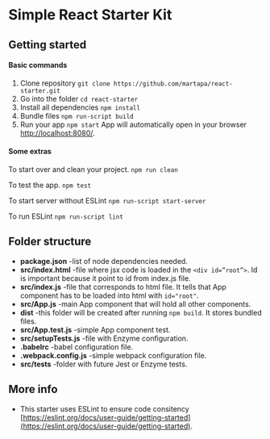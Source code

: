 # Simple React Starter Kit

## Getting started

#### Basic commands
1. Clone repository
`git clone https://github.com/martapa/react-starter.git`
2. Go into the folder
`cd react-starter`
3. Install all dependencies
`npm install`
4. Bundle files
`npm run-script build`
5. Run your app
`npm start`
App will automatically open in your browser [http://localhost:8080/](http://localhost:8080/).

#### Some extras
To start over and clean your project.
`npm run clean`

To test the app.
`npm test`

To start server without ESLint
`npm run-script start-server`

To run ESLint
`npm run-script lint`

## Folder structure

* __package.json__ -list of node dependencies needed.
* __src/index.html__ -file where jsx code is loaded in the `<div id=”root”>`. Id is important because it point to id from index.js file.
* __src/index.js__ -file that corresponds to html file. It tells that App component has to be loaded into html with `id="root"`.
* __src/App.js__ -main App component that will hold all other components.
* __dist__ -this folder will be created after running `npm build`. It stores bundled files.
* __src/App.test.js__ -simple App component test.
* __src/setupTests.js__ -file with Enzyme configuration.
* __.babelrc__ -babel configuration file.
* __.webpack.config.js__ -simple webpack configuration file.
* **src/__tests__** -folder with future Jest or Enzyme tests.


## More info

* This starter uses ESLint to ensure code consitency [https://eslint.org/docs/user-guide/getting-started](https://eslint.org/docs/user-guide/getting-started).
